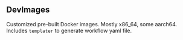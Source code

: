 ## DevImages

Customized pre-built Docker images. Mostly x86_64, some aarch64. Includes `templater` to generate workflow yaml file.

